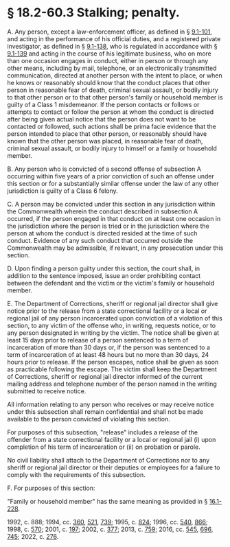 # § 18.2-60.3 Stalking; penalty.

<p>A. Any person, except a law-enforcement officer, as defined in § <a href='/vacode/9.1-101/'>9.1-101</a>, and acting in the performance of his official duties, and a registered private investigator, as defined in § <a href='/vacode/9.1-138/'>9.1-138</a>, who is regulated in accordance with § <a href='/vacode/9.1-139/'>9.1-139</a> and acting in the course of his legitimate business, who on more than one occasion engages in conduct, either in person or through any other means, including by mail, telephone, or an electronically transmitted communication, directed at another person with the intent to place, or when he knows or reasonably should know that the conduct places that other person in reasonable fear of death, criminal sexual assault, or bodily injury to that other person or to that other person's family or household member is guilty of a Class 1 misdemeanor. If the person contacts or follows or attempts to contact or follow the person at whom the conduct is directed after being given actual notice that the person does not want to be contacted or followed, such actions shall be prima facie evidence that the person intended to place that other person, or reasonably should have known that the other person was placed, in reasonable fear of death, criminal sexual assault, or bodily injury to himself or a family or household member.</p><p>B. Any person who is convicted of a second offense of subsection A occurring within five years of a prior conviction of such an offense under this section or for a substantially similar offense under the law of any other jurisdiction is guilty of a Class 6 felony.</p><p>C. A person may be convicted under this section in any jurisdiction within the Commonwealth wherein the conduct described in subsection A occurred, if the person engaged in that conduct on at least one occasion in the jurisdiction where the person is tried or in the jurisdiction where the person at whom the conduct is directed resided at the time of such conduct. Evidence of any such conduct that occurred outside the Commonwealth may be admissible, if relevant, in any prosecution under this section.</p><p>D. Upon finding a person guilty under this section, the court shall, in addition to the sentence imposed, issue an order prohibiting contact between the defendant and the victim or the victim's family or household member.</p><p>E. The Department of Corrections, sheriff or regional jail director shall give notice prior to the release from a state correctional facility or a local or regional jail of any person incarcerated upon conviction of a violation of this section, to any victim of the offense who, in writing, requests notice, or to any person designated in writing by the victim. The notice shall be given at least 15 days prior to release of a person sentenced to a term of incarceration of more than 30 days or, if the person was sentenced to a term of incarceration of at least 48 hours but no more than 30 days, 24 hours prior to release. If the person escapes, notice shall be given as soon as practicable following the escape. The victim shall keep the Department of Corrections, sheriff or regional jail director informed of the current mailing address and telephone number of the person named in the writing submitted to receive notice.</p><p>All information relating to any person who receives or may receive notice under this subsection shall remain confidential and shall not be made available to the person convicted of violating this section.</p><p>For purposes of this subsection, "release" includes a release of the offender from a state correctional facility or a local or regional jail (i) upon completion of his term of incarceration or (ii) on probation or parole.</p><p>No civil liability shall attach to the Department of Corrections nor to any sheriff or regional jail director or their deputies or employees for a failure to comply with the requirements of this subsection.</p><p>F. For purposes of this section:</p><p>"Family or household member" has the same meaning as provided in § <a href='/vacode/16.1-228/'>16.1-228</a>.</p><p>1992, c. 888; 1994, cc. <a href='http://lis.virginia.gov/cgi-bin/legp604.exe?941+ful+CHAP0360'>360</a>, <a href='http://lis.virginia.gov/cgi-bin/legp604.exe?941+ful+CHAP0521'>521</a>, <a href='http://lis.virginia.gov/cgi-bin/legp604.exe?941+ful+CHAP0739'>739</a>; 1995, c. <a href='http://lis.virginia.gov/cgi-bin/legp604.exe?951+ful+CHAP0824'>824</a>; 1996, cc. <a href='http://lis.virginia.gov/cgi-bin/legp604.exe?961+ful+CHAP0540'>540</a>, <a href='http://lis.virginia.gov/cgi-bin/legp604.exe?961+ful+CHAP0866'>866</a>; 1998, c. <a href='http://lis.virginia.gov/cgi-bin/legp604.exe?981+ful+CHAP0570'>570</a>; 2001, c. <a href='http://lis.virginia.gov/cgi-bin/legp604.exe?011+ful+CHAP0197'>197</a>; 2002, c. <a href='http://lis.virginia.gov/cgi-bin/legp604.exe?021+ful+CHAP0377'>377</a>; 2013, c. <a href='http://lis.virginia.gov/cgi-bin/legp604.exe?131+ful+CHAP0759'>759</a>; 2016, cc. <a href='http://lis.virginia.gov/cgi-bin/legp604.exe?161+ful+CHAP0545'>545</a>, <a href='http://lis.virginia.gov/cgi-bin/legp604.exe?161+ful+CHAP0696'>696</a>, <a href='http://lis.virginia.gov/cgi-bin/legp604.exe?161+ful+CHAP0745'>745</a>; 2022, c. <a href='http://lis.virginia.gov/cgi-bin/legp604.exe?221+ful+CHAP0276'>276</a>.</p>